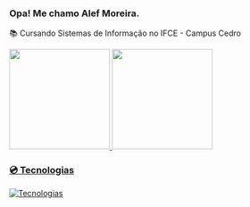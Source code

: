
### Opa! Me chamo Alef Moreira.
📚 Cursando Sistemas de Informação no IFCE - Campus Cedro
<div>
<a href="https://github.com/alefmoreira">
<img height="180em" src="https://github-readme-stats.vercel.app/api/top-langs/?username=alefmoreira&layout=compact&langs_count=7&theme=dark"/>
<img height="180em" src="https://github-readme-stats.vercel.app/api?username=alefmoreira&show_icons=true&theme=dark&include_all_commits=true&count_private=true"/>
</div>

### 💿 Tecnologias
![Tecnologias](https://skillicons.dev/icons?i=java,spring,maven,html,css,js,postgres,mysql,&perline=3)
 

